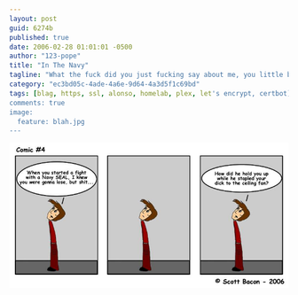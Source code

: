 ```yaml
---
layout: post
guid: 6274b
published: true
date: 2006-02-28 01:01:01 -0500
author: "123-pope"
title: "In The Navy"
tagline: "What the fuck did you just fucking say about me, you little bitch? I???ll have you know I graduated top of my class in the Navy Seals, and I???ve been involved in numerous secret raids on Al-Quaeda, and I have over 300 confirmed dicks stapled to ceiling fans."
category: "ec3bd05c-4ade-4a6e-9d64-4a3d5f1c69bd"
tags: [blag, https, ssl, alonso, homelab, plex, let's encrypt, certbot]
comments: true
image:
  feature: blah.jpg
---
```


![](/assets/img/lol/comic7.jpg "Spoiler: a bald eagle flew in to help.")